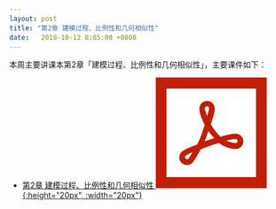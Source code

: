 ```yaml
---
layout: post
title: "第2章 建模过程、比例性和几何相似性"
date:   2018-10-12 8:05:00 +0800
---
```


本周主要讲课本第2章「建模过程、比例性和几何相似性」，主要课件如下：

- [第2章 建模过程、比例性和几何相似性 ![课件][pdf_icon]{:height="20px", :width="20px"}][pdf]

[pdf_icon]: /assets/images/pdf.svg
[pdf]: /slides/chap01.pdf
